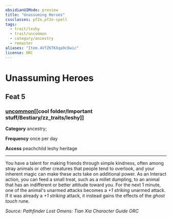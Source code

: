 ```yaml
---
obsidianUIMode: preview
title: "Unassuming Heroes"
cssclasses: pf2e,pf2e-spell
tags:
  - trait/leshy
  - trait/uncommon
  - category/ancestry
  - remaster
aliases: "Item.4VfZ6TKXqa9cOwic"
license: ORC
---
```

# Unassuming Heroes
## Feat 5
### [uncommon](cool%20folder/Important%20stuff/Bestiary/zz_traits/uncommon.md "Uncommon Rarity Trait")[[cool folder/Important stuff/Bestiary/zz_traits/leshy]]

**Category** ancestry; 




**Frequency** once per day

**Access** peachchild leshy heritage

* * *

You have a talent for making friends through simple kindness, often among stray animals or other creatures that people tend to overlook, and your inherent magic can make these acts take on additional power. As an Interact action, you can feed a small treat, such as a millet dumpling, to an animal that has an indifferent or better attitude toward you. For the next 1 minute, one of the animal's unarmed attacks becomes a _+1 striking_ unarmed attack. If it was already a _+1 striking_ attack, it instead gains the effects of the _ghost touch_ rune.

*Source: Pathfinder Lost Omens: Tian Xia Character Guide*
*ORC*
